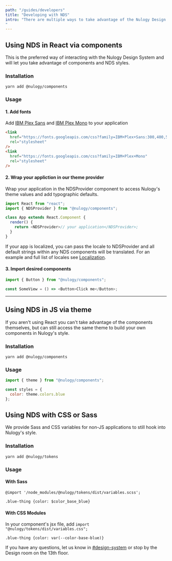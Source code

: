 ```yaml
---
path: "/guides/developers"
title: "Developing with NDS"
intro: "There are multiple ways to take advantage of the Nulogy Design System, depending on your technology stack: using the React components, using the Javascript theme, and using CSS variables 
"
---
```


## Using NDS in React via components

This is the preferred way of interacting with the Nulogy Design System and will let you take advantage of components and NDS styles.

### Installation

`yarn add @nulogy/components`

### Usage

#### 1. Add fonts

Add [IBM Plex Sans](https://fonts.google.com/specimen/IBM+Plex+Sans:300,400,500,600) and [IBM Plex Mono](https://fonts.google.com/specimen/IBM+Plex+Sans) to your application

```html
<link
  href="https://fonts.googleapis.com/css?family=IBM+Plex+Sans:300,400,500,600"
  rel="stylesheet"
/>
<link
  href="https://fonts.googleapis.com/css?family=IBM+Plex+Mono"
  rel="stylesheet"
/>
```

#### 2. Wrap your appliction in our theme provider

Wrap your application in the NDSProvider component to access Nulogy's theme values and add typographic defaults.

```js
import React from "react";
import { NDSProvider } from "@nulogy/components";

class App extends React.Component {
  render() {
    return <NDSProvider>// your application</NDSProvider>;
  }
}
```

If your app is localized, you can pass the locale to NDSProvider and all default strings within any NDS components will be translated. For an example and full list of locales see [Localization](https://nulogy.design/guides/localization).

#### 3. Import desired components

```js
import { Button } from "@nulogy/components";

const SomeView = () => <Button>Click me</Button>;
```

---

## Using NDS in JS via theme

If you aren't using React you can't take advantage of the components themselves, but can still access the same theme to build your own components in Nulogy's style.

### Installation

`yarn add @nulogy/components`

### Usage

```js
import { theme } from "@nulogy/components";

const styles = {
  color: theme.colors.blue
};
```

## Using NDS with CSS or Sass

We provide Sass and CSS variables for non-JS applications to still hook into Nulogy's style.

### Installation

`yarn add @nulogy/tokens`

### Usage

#### With Sass

`@import '/node_modules/@nulogy/tokens/dist/variables.scss';`

`.blue-thing {color: $color_base_blue}`

#### With CSS Modules

In your component's jsx file, add `import "@nulogy/tokens/dist/variables.css";`

`.blue-thing {color: var(--color-base-blue)}`

If you have any questions, let us know in [#design-system](slack://channel?team=T024N2KKA&id=CBAFQ4X7X?) or stop by the Design room on the 13th floor.
